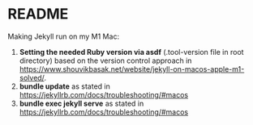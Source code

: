 # README

Making Jekyll run on my M1 Mac:

1. **Setting the needed Ruby version via asdf** (.tool-version file in root directory) based on the version control approach in https://www.shouvikbasak.net/website/jekyll-on-macos-apple-m1-solved/.
2. **bundle update** as stated in https://jekyllrb.com/docs/troubleshooting/#macos
3. **bundle exec jekyll serve** as stated in https://jekyllrb.com/docs/troubleshooting/#macos